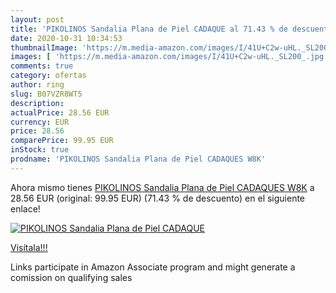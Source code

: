 ```yaml
---
layout: post
title: 'PIKOLINOS Sandalia Plana de Piel CADAQUE al 71.43 % de descuento'
date: 2020-10-31 10:34:53
thumbnailImage: 'https://m.media-amazon.com/images/I/41U+C2w-uHL._SL200_.jpg'
images: [ 'https://m.media-amazon.com/images/I/41U+C2w-uHL._SL200_.jpg' ]
comments: true
category: ofertas
author: ring
slug: B07VZR8WT5
description:
actualPrice: 28.56 EUR
currency: EUR
price: 28.56
comparePrice: 99.95 EUR
inStock: true
prodname: 'PIKOLINOS Sandalia Plana de Piel CADAQUES W8K'
---
```


Ahora mismo tienes [PIKOLINOS Sandalia Plana de Piel CADAQUES W8K](https://www.amazon.es/dp/B07VZR8WT5/?tag=tolees-21) a 28.56 EUR (original: 99.95 EUR) (71.43 %  de descuento) en el siguiente enlace!

[![PIKOLINOS Sandalia Plana de Piel CADAQUE](https://m.media-amazon.com/images/I/41U+C2w-uHL._SL200_.jpg)](https://www.amazon.es/dp/B07VZR8WT5/?tag=tolees-21)

[Visítala!!!](https://www.amazon.es/dp/B07VZR8WT5/?tag=tolees-21)

Links participate in Amazon Associate program and might generate a comission on qualifying sales
